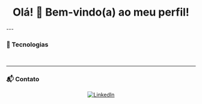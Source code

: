 <h1 align="center">Olá! 👋 Bem-vindo(a) ao meu perfil!</h1>
---

### 🚀 Tecnologias

<p align="center">
  <i class="fa-brands fa-python" style="font-size: 60px;"></i>
  &nbsp;&nbsp;
  <i class="fa-brands fa-java" style="font-size: 60px;"></i>
  &nbsp;&nbsp;
  <i class="fa-brands fa-database" style="font-size: 60px;"></i>
</p>

---

### 📬 Contato

<p align="center">
  <a href="https://www.linkedin.com/in/patrik-rutter/" target="_blank">
    <img src="https://img.shields.io/badge/LinkedIn-0077B5?style=for-the-badge&logo=linkedin&logoColor=white" alt="LinkedIn"/>
  </a>
</p>
